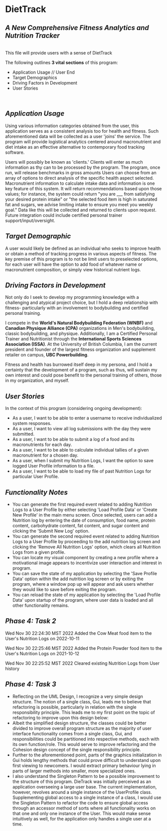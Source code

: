 # DietTrack
## *A New Comprehensive Fitness Analytics and Nutrition Tracker*
 <br />
This file will provide users with a sense of DietTrack 

The following outlines **3 vital sections** of this program:
- Application Usage // User End
- Target Demographics
- Driving Factors in Development
- User Stories

 <br />

## *Application Usage*

Using various information categories obtained from the user, 
this application serves as a consistent analysis too for health and fitness. Such aforementioned data will
be collected as a user 'joins' the service. The program will provide logistical analytics 
centered around macronutrient and diet intake as an effective alternative to contemporary food tracking software.

Users will possibly be known as 'clients.' Clients will enter as much information as thy can to be 
processed by the program. The program, once run, will release benchmarks in gross amounts
Users can choose from an array of options to direct analysis of 
the specific health aspect selected. Macronutrient information to calculate intake data and information is one key
feature of this system. It will return recommendations based upon those values;
for instance, the system could return "you are ___ from satisfying your desired protein intake"
or "the selected food item is high in saturated fat and sugars, 
we advise limiting intake to ensure you meet you weekly goal."
Data like this will be collected and returned to clients upon request.
Future integration could include certified personal trainer support/input/oversight.

## *Target Demographic*

A user would likely be defined as an individual who seeks to improve health or 
obtain a method of tracking progress in various aspects of fitness. The key premise
of this program is to not be limit users to preselected options, for each user will have the option
to add food of whatever name or macronutrient composition, or simply view historical nutrient logs.


## *Driving Factors in Development*

Not only do I seek to develop my programming knowledge with a challenging and 
atypical project choice, but I hold a deep relationship with fitness- particularly with an involvement
to bodybuilding and certified personal training.

I compete in the **World's Natural Bodybuilding Federation (WNBF)** and **Canadian Physique Alliance (CPA)**
organizations in Men's bodybuilding, classic bodybuilding, and physique. 
Additionally, I am a Certified Personal Trainer and Nutritionist through the 
**International Sports Sciences Association (ISSA)**. At the University of British Columbia,
I am the current president and founder of the largest fitness organization and supplement
retailer on campus, **UBC Powerbuilding**.

Fitness and health has burrowed itself deep in my persona, and I hold a certainty that the 
development of a program, such as thus, will sustain my own interest and could pose
benefit to the personal training of others, those in my organization, and myself.


## *User Stories*

In the context of this program (considering ongoing development):
- As a user, I want to be able to enter a username to receive individualized system responses.
- As a user, I want to view all log submissions with the day they were submitted.
- As a user, I want to be able to submit a log of a food and its macronutrients for each day.
- As a user, I want to be able to calculate individual tallies of a given macronutrient for a chosen day.
- As a user, when I submit my Nutrition Logs, I want the option to save logged User Profile information to a file.
- As a user, I want to be able to load my file of past Nutrition Logs for particular User Profile.

## *Functionality Notes*

- You can generate the first required event related to adding Nutrition Logs to a User Profile by either selecting
'Load Profile Data' or 'Create New Profile' in the main menu screen. Once selected, users can add a Nutrition log by 
entering the date of consumption, food name, protein content, carbohydrate content, fat content, and sugar content 
and clicking the 'Submit New Log' option.
- You can generate the second required event related to adding Nutrition Logs to a User Profile by 
proceeding to the add nutrition log screen and clicking the 'Remove All Nutrition Logs' option, which clears all 
Nutrition Logs from a given profile.
- You can locate my visual component by creating a new profile where a motivational image appears to incentivize user
interaction and interest in program.
- You can save the state of my application by selecting the 'Save Profile Data' option within the add nutrition log
screen or by exiting the program, where a window pop up will appear and ask users whether they would like to save before
exiting the program.
- You can reload the state of my application by selecting the 'Load Profile Data' upon startup of the program, where 
user data is loaded and all other functionality remains.

## *Phase 4: Task 2*

Wed Nov 30 22:24:30 MST 2022
Added the Cow Meat food item to the User's Nutrition Logs on 2022-10-11

Wed Nov 30 22:25:46 MST 2022
Added the Protein Powder food item to the User's Nutrition Logs on 2021-10-12

Wed Nov 30 22:25:52 MST 2022
Cleared existing Nutrition Logs from User history


## *Phase 4: Task 3*
- Reflecting on the UML Design, I recognize a very simple design structure. The notion of a single class, Gui, leads me 
to believe that refactoring is possible, particularly in relation with the single responsibility principle. This
leads me to my first point on the topic of refactoring to improve upon this design below:
- Albeit the simplified design structure, the classes could be better divided to improve overall program structure as
the majority of user interface functionality comes from a single class, Gui, and responsibilities could be partitioned
into respective methods, each with its own function/role. This would serve to improve refactoring and the Cohesion 
design concept of the single responsibility principle.
- Further to the aforementioned point, parts of the graphics initialization in Gui holds lengthy methods that could 
prove difficult to understand upon first viewing to newcomers. I would extract primary behaviour lying in parts of
larger methods into smaller, more specialized ones.
- I also understand the Singleton Pattern to be a possible improvement to the structure of this program.
DieTrack was initially perceived as an application overseeing a large user base. The current implementation, however, 
revolves around a single instance of the UserProfile class. Supplementing global access to a single instance of a class,
I would use the Singleton Pattern to refactor the code to ensure global access through an accessor method of sorts 
where all functionality works on that one and only one instance of the User. This would make sense intuitively as well,
for the application only handles a single user at a time.
  
